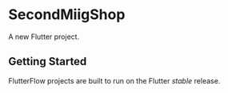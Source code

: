 # SecondMiigShop

A new Flutter project.

## Getting Started

FlutterFlow projects are built to run on the Flutter _stable_ release.
